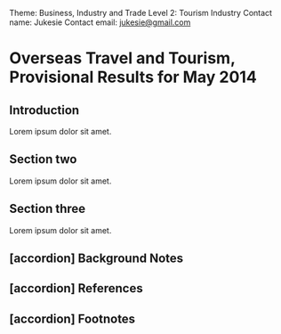 Theme: Business, Industry and Trade
Level 2: Tourism Industry
Contact name: Jukesie
Contact email: jukesie@gmail.com

# Overseas Travel and Tourism, Provisional Results for May 2014

## Introduction

Lorem ipsum dolor sit amet.

## Section two

Lorem ipsum dolor sit amet.

## Section three

Lorem ipsum dolor sit amet.

## [accordion] Background Notes

## [accordion] References

## [accordion] Footnotes
